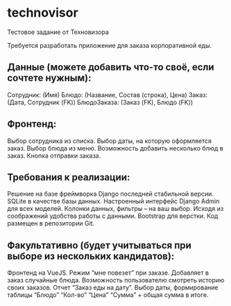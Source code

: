 # technovisor
Тестовое задание от Техновизора

Требуется разработать приложение для заказа корпоративной еды.

## Данные (можете добавить что-то своё, если сочтете нужным):
Сотрудник: (Имя)
Блюдо: (Название, Состав (строка), Цена)
Заказ: (Дата, Сотрудник (FK))
БлюдоЗаказа: (Заказ (FK), Блюдо (FK))

## Фронтенд:
Выбор сотрудника из списка.
Выбор даты, на которую оформляется заказ.
Выбор блюда из меню.
Возможность добавить несколько блюд в заказ.
Кнопка отправки заказа.

## Требования к реализации:
Решение на базе фреймворка Django последней стабильной версии.
SQLite в качестве базы данных.
Настроенный интерфейс Django Admin для всех моделей. Колонки данных, фильтры – на ваш выбор. Исходя из соображений удобства работы с данными.
Bootstrap для верстки. 
Код размещен в репозитории Git.

## Факультативно (будет учитываться при выборе из нескольких кандидатов):
Фронтенд на VueJS.
Режим “мне повезет” при заказе. Добавляет в заказ случайные блюда.
Возможность пользователю смотреть историю своих заказов.
Отчет “Заказ еды на дату”. Выбор даты, формирование таблицы “Блюдо”  “Кол-во” “Цена” “Сумма” + общая сумма в итоге.

